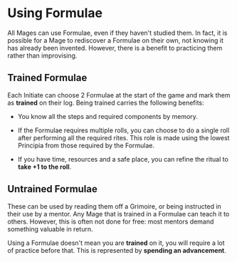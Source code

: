 # Using Formulae

All Mages can use Formulae, even if they haven't studied them. 
In fact, it is possible for a Mage to rediscover a Formulae on their own, not knowing it has already been invented.
However, there is a benefit to practicing them rather than improvising.

## Trained Formulae

Each Initiate can choose 2 Formulae at the start of the game and mark them as __trained__ on their log. 
Being trained carries the following benefits:

* You know all the steps and required components by memory.

* If the Formulae requires multiple rolls, you can choose to do a single roll after performing all the required rites. 
This role is made using the lowest Principia from those required by the Formulae. 

* If you have time, resources and a safe place, you can refine the ritual to __take +1 to the roll__.


## Untrained Formulae

These can be used by reading them off a Grimoire, or being instructed in their use by a mentor. 
Any Mage that is trained in a Formulae can teach it to others. 
However, this is often not done for free: most mentors demand something valuable in return.

Using a Formulae doesn't mean you are __trained__ on it, you will require a lot of practice before that.
This is represented by __spending an advancement__.
